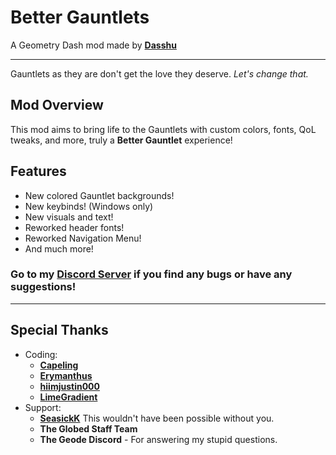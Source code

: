 # Better Gauntlets
A Geometry Dash mod made by **[Dasshu](user:1975253)**

---

Gauntlets as they are don't get the love they deserve. *Let's change that.*

## Mod Overview
This mod aims to bring life to the Gauntlets with custom colors, fonts, QoL tweaks, and more, truly a <cs>**Better Gauntlet**</c> experience!

## Features
- <cg>New</c> colored Gauntlet backgrounds!
- <cg>New</c> keybinds! <cj>(Windows only)</c>
- <cg>New</c> visuals and text!
- <cy>Reworked</c> header fonts!
- <cy>Reworked</c> <cj>Navigation Menu</c>!
- And much more!

### Go to my **[Discord Server](https://discord.gg/F94qat6N3D)** if you find any bugs or have any suggestions!

---

## Special Thanks
- Coding:
    - **[Capeling](user:18226543)**
    - **[Erymanthus](user:1941705)**
    - **[hiimjustin000](user:7466002)**
    - **[LimeGradient](user:7214334)**
- Support:
    - **[SeasickK](user:10038989)** This wouldn't have been possible without you.
    - **The Globed Staff Team**
    - <c-F4D48E>**T</c><c-F5C186>h</c><c-F5AE7D>e</c> <c-F18766>G</c><c-EC5F4F>e</c><c-E1504D>o</c><c-D5404A>d</c><c-C1384D>e</c> <c-AD2F4F>D</c><c-962845>i</c><c-7F213A>s</c><c-702442>c</c><c-61264A>o</c><c-522952>r</c><c-432B5A>d**</c> - For answering my stupid questions.